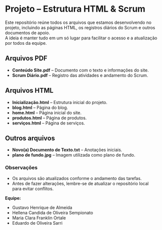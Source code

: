 # Projeto – Estrutura HTML & Scrum

Este repositório reúne todos os arquivos que estamos desenvolvendo no projeto, incluindo as páginas HTML, os registros diários do Scrum e outros documentos de apoio.  
A ideia é manter tudo em um só lugar para facilitar o acesso e a atualização por todos da equipe.

## Arquivos PDF
- **Conteúdo Site.pdf** – Documento com o texto e informações do site.  
- **Scrum Diário.pdf** – Registro das atividades e andamento do Scrum.

## Arquivos HTML
- **Inicialização.html** – Estrutura inicial do projeto.  
- **blog.html** – Página do blog.  
- **home.html** – Página inicial do site.  
- **produtos.html** – Página de produtos.  
- **serviços.html** – Página de serviços.

## Outros arquivos
- **Novo(a) Documento de Texto.txt** – Anotações iniciais.  
- **plano de fundo.jpg** – Imagem utilizada como plano de fundo.

### Observações
- Os arquivos são atualizados conforme o andamento das tarefas.  
- Antes de fazer alterações, lembre-se de atualizar o repositório local para evitar conflitos.  

**Equipe:**  
- Gustavo Henrique de Almeida
- Hellena Candida de Oliveira Sempionato
- Maria Clara Franklin Ortale
- Eduardo de Oliveira Sarri
